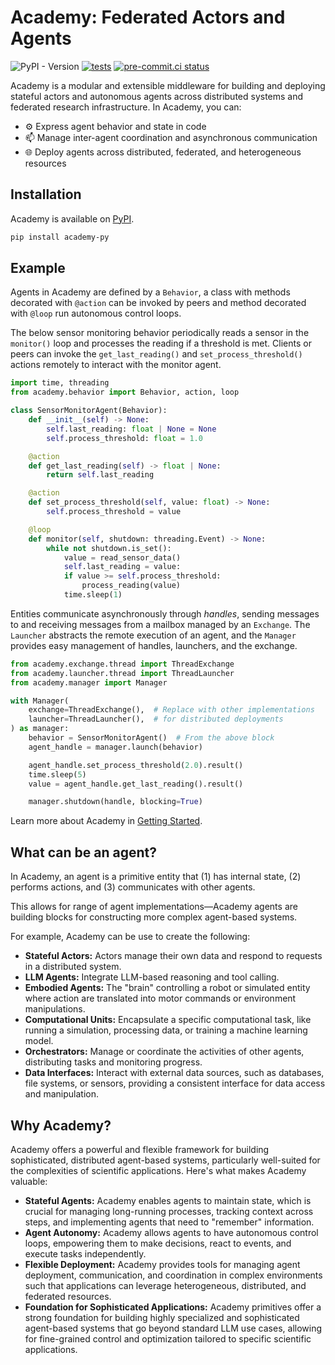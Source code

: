# Academy: Federated Actors and Agents

![PyPI - Version](https://img.shields.io/pypi/v/academy-py)
[![tests](https://github.com/proxystore/academy/actions/workflows/tests.yml/badge.svg)](https://github.com/proxystore/academy/actions)
[![pre-commit.ci status](https://results.pre-commit.ci/badge/github/proxystore/academy/main.svg)](https://results.pre-commit.ci/latest/github/proxystore/academy/main)

Academy is a modular and extensible middleware for building and deploying stateful actors and autonomous agents across distributed systems and federated research infrastructure.
In Academy, you can:

* ⚙️  Express agent behavior and state in code
* 📫 Manage inter-agent coordination and asynchronous communication
* 🌐 Deploy agents across distributed, federated, and heterogeneous resources

## Installation

Academy is available on [PyPI](https://pypi.org/project/academy-py/).

```bash
pip install academy-py
```

## Example

Agents in Academy are defined by a `Behavior`, a class with methods decorated with `@action` can be invoked by peers and method decorated with `@loop` run autonomous control loops.

The below sensor monitoring behavior periodically reads a sensor in the `monitor()` loop and processes the reading if a threshold is met.
Clients or peers can invoke the `get_last_reading()` and `set_process_threshold()` actions remotely to interact with the monitor agent.

```python
import time, threading
from academy.behavior import Behavior, action, loop

class SensorMonitorAgent(Behavior):
    def __init__(self) -> None:
        self.last_reading: float | None = None
        self.process_threshold: float = 1.0

    @action
    def get_last_reading(self) -> float | None:
        return self.last_reading

    @action
    def set_process_threshold(self, value: float) -> None:
        self.process_threshold = value

    @loop
    def monitor(self, shutdown: threading.Event) -> None:
        while not shutdown.is_set():
            value = read_sensor_data()
            self.last_reading = value:
            if value >= self.process_threshold:
                process_reading(value)
            time.sleep(1)
```

Entities communicate asynchronously through *handles*, sending messages to and receiving messages from a mailbox managed by an `Exchange`.
The `Launcher` abstracts the remote execution of an agent, and the `Manager` provides easy management of handles, launchers, and the exchange.

```python
from academy.exchange.thread import ThreadExchange
from academy.launcher.thread import ThreadLauncher
from academy.manager import Manager

with Manager(
    exchange=ThreadExchange(),  # Replace with other implementations
    launcher=ThreadLauncher(),  # for distributed deployments
) as manager:
    behavior = SensorMonitorAgent()  # From the above block
    agent_handle = manager.launch(behavior)

    agent_handle.set_process_threshold(2.0).result()
    time.sleep(5)
    value = agent_handle.get_last_reading().result()

    manager.shutdown(handle, blocking=True)
```

Learn more about Academy in [Getting Started](https://academy.proxystore.dev/latest/get-started).

## What can be an agent?

In Academy, an agent is a primitive entity that (1) has internal state, (2) performs actions, and (3) communicates with other agents.

This allows for range of agent implementations—Academy agents are building blocks for constructing more complex agent-based systems.

For example, Academy can be use to create the following:

* **Stateful Actors:** Actors manage their own data and respond to requests in a distributed system.
* **LLM Agents:** Integrate LLM-based reasoning and tool calling.
* **Embodied Agents:** The "brain" controlling a robot or simulated entity where action are translated into motor commands or environment manipulations.
* **Computational Units:** Encapsulate a specific computational task, like running a simulation, processing data, or training a machine learning model.
* **Orchestrators:** Manage or coordinate the activities of other agents, distributing tasks and monitoring progress.
* **Data Interfaces:** Interact with external data sources, such as databases, file systems, or sensors, providing a consistent interface for data access and manipulation.

## Why Academy?

Academy offers a powerful and flexible framework for building sophisticated, distributed agent-based systems, particularly well-suited for the complexities of scientific applications.
Here's what makes Academy valuable:

* **Stateful Agents:** Academy enables agents to maintain state, which is crucial for managing long-running processes, tracking context across steps, and implementing agents that need to "remember" information.
* **Agent Autonomy:** Academy allows agents to have autonomous control loops, empowering them to make decisions, react to events, and execute tasks independently.
* **Flexible Deployment:** Academy provides tools for managing agent deployment, communication, and coordination in complex environments such that applications can leverage heterogeneous, distributed, and federated resources.
* **Foundation for Sophisticated Applications:** Academy primitives offer a strong foundation for building highly specialized and sophisticated agent-based systems that go beyond standard LLM use cases, allowing for fine-grained control and optimization tailored to specific scientific applications.
